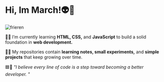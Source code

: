 # Hi, Im March!👽🥶

![frieren](https://media2.giphy.com/media/v1.Y2lkPTc5MGI3NjExeTlkaDdtM3FrbWo2OGprdWZ2NWFxOHl2bDVwaWlrcTI4dHFjMXNteSZlcD12MV9pbnRlcm5hbF9naWZfYnlfaWQmY3Q9Zw/1qVecckl52XTZQnzvH/giphy.gif)


🔵📗 I’m currently learning **HTML, CSS,** and **JavaScript** to build a solid foundation in **web development.**

🔷🌱 My repositories contain **learning notes, small experiments,** and **simple projects** that keep growing over time.

🟦🍏 _"I believe every line of code is a step toward becoming a better developer. "_ 

